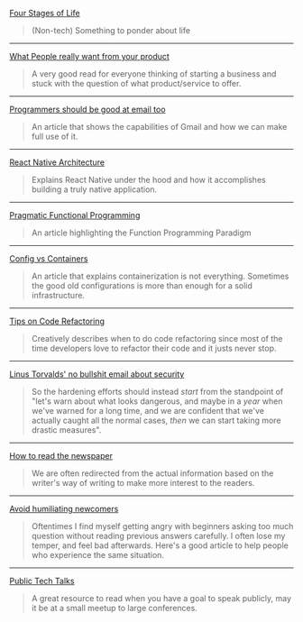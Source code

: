 [Four Stages of Life](https://markmanson.net/four-stages-of-life)
>(Non-tech) Something to ponder about life

---

[What People really want from your product](https://medium.com/startup-grind/people-dont-want-something-truly-new-they-want-the-familiar-done-differently-7648f24f8fe7)
>A very good read for everyone thinking of starting a business and stuck with the
>question of what product/service to offer.

---

[Programmers should be good at email too](https://dev.to/peter/programmers-should-be-good-at-email-too-here-is-my-guide-to-leveling-up-your-gmail-game)
>An article that shows the capabilities of Gmail and how we can make full use of it.

---

[React Native Architecture](https://www.logicroom.co/react-native-architecture-explained/)
>Explains React Native under the hood and how it accomplishes building a truly native application.

---

[Pragmatic Functional Programming](http://blog.cleancoder.com/uncle-bob/2017/07/11/PragmaticFunctionalProgramming.html)
>An article highlighting the Function Programming Paradigm

---

[Config vs Containers](https://abe-winter.github.io/blues/2017/04/27/config-vs-containers.html)
>An article that explains containerization is not everything. Sometimes the good
>old configurations is more than enough for a solid infrastructure.

---

[Tips on Code Refactoring](https://dev.to/couellet/tips-on-code-refactoring-from-a-former-addict-1fj)
>Creatively describes when to do code refactoring since most of the time developers
>love to refactor their code and it justs never stop.

---

[Linus Torvalds' no bullshit email about security](http://lkml.iu.edu/hypermail/linux/kernel/1711.2/01701.html)
>So the hardening efforts should instead _start_ from the standpoint of
>"let's warn about what looks dangerous, and maybe in a _year_ when
>we've warned for a long time, and we are confident that we've actually
>caught all the normal cases, _then_ we can start taking more drastic
>measures".

---

[How to read the newspaper](http://blog.erratasec.com/2017/11/how-to-read-newspapers.html)
>We are often redirected from the actual information based on the writer's way of
>writing to make more interest to the readers.

---
[Avoid humiliating newcomers](https://opensource.com/article/18/3/avoid-humiliating-newcomers)
>Oftentimes I find myself getting angry with beginners asking too much question without
>reading previous answers carefully. I often lose my temper, and feel bad afterwards.
>Here's a good article to help people who experience the same situation.

---
[Public Tech Talks](https://dev.to/tlakomy/what-i-wished-someone-told-me-about-speaking-at-tech-conferences-3opp)
>A great resource to read when you have a goal to speak publicly, may it be at a small meetup
>to large conferences.

